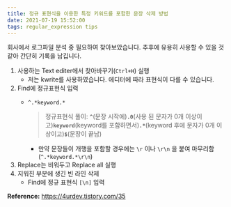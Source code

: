 ```yaml
---
title: 정규 표현식을 이용한 특정 키워드를 포함한 문장 삭제 방법
date: 2021-07-19 15:52:00
tags: regular_expression tips
---
```


회사에서 로그파일 분석 중 필요하여 찾아보았습니다. 추후에 유용히 사용할 수 있을 것 같아 간단히 기록을 남깁니다.

1. 사용하는 Text editer에서 찾아바꾸기(`Ctrl+H`) 실행
    - 저는 kwrite를 사용하였습니다. 에디터에 따라 표현식이 다를 수 있습니다.
2. Find에 정규표현식 입력
    - `^.*keyword.*`

        > 정규표현식 풀이: 
        **`^`**(문장 시작에)**`.0`**(사용 된 문자가 0개 이상이고)**`keyword`**(keyword를 포함하면서)**`.*`**(keyword 후에 문자가 0개 이상이고)**`$`**(문장이 끝남)
        - 만약 문장들이 개행을 포함할 경우에는 `\r` 이나 `\r\n` 을 붙여 마무리함(`^.*keyword.*\r\n`)
3. Replace는 비워두고 Replace all 실행
4. 지워진 부분에 생긴 빈 라인 삭제
    - Find에 정규 표현식 `[\n]` 입력

**Reference:** https://4urdev.tistory.com/35
